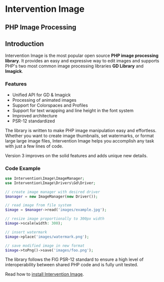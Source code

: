# Intervention Image

## PHP Image Processing

## Introduction

Intervention Image is the most popular open source **PHP image processing
library**. It provides an easy and expressive way to edit images and supports
PHP's two most common image processing libraries **GD Library** and **Imagick**.

### Features

- Unified API for GD & Imagick
- Processing of animated images
- Support for Colorspaces and Profiles
- Support for text wrapping and line height in the font system
- Improved architecture
- PSR-12 standardized

The library is written to make PHP image manipulation easy and effortless.
Whether you want to create image thumbnails, set watermarks, or format large
large image files, Intervention Image helps you accomplish any task with just a
few lines of code. 

Version 3 improves on the solid features and adds unique new details.

### Code Example

```php
use Intervention\Image\ImageManager;
use Intervention\Image\Drivers\Gd\Driver;

// create image manager with desired driver
$manager = new ImageManager(new Driver());

// read image from file system
$image = $manager->read('images/example.jpg');

// resize image proportionally to 300px width
$image->scale(width: 300);

// insert watermark
$image->place('images/watermark.png');

// save modified image in new format 
$image->toPng()->save('images/foo.png');

```

The library follows the FIG PSR-12 standard to ensure a high level of
interoperability between shared PHP code and is fully unit tested.

Read how to [install Intervention Image](/v3/introduction/installation).
